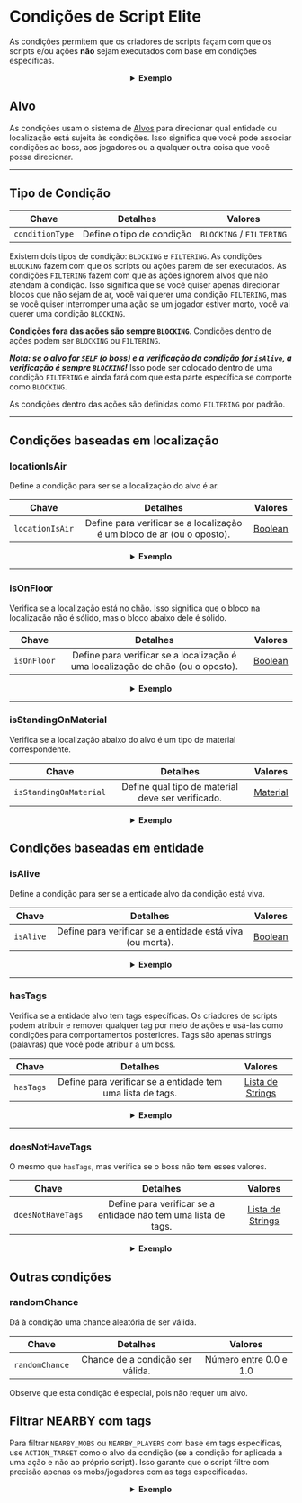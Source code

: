 # Condições de Script Elite

As condições permitem que os criadores de scripts façam com que os scripts e/ou ações **não** sejam executados com base em condições específicas.

<div align="center">

<details> 

<summary><b>Exemplo</b></summary>

<div align="left">

```yaml
eliteScript:
  Exemplo:
    Eventos:
    - EliteMobDamagedByPlayerEvent
    Condições:
      isAlive: true
      Alvo:
        targetType: SELF
    Ações:
    - ação: PLACE_BLOCK
      Alvo:
        targetType: DIRECT_TARGET
      duração: 20
      material: DIRT
      offset: 0,3,0
      Condições:
        locationIsAir: true
        Alvo:
          targetType: ACTION_TARGET
    TemposDeRecarga:
      local: 60
      global: 20
```

Neste exemplo, o script `Exemplo` só será executado se o elite ainda estiver vivo e só colocará um bloco de terra 3 blocos acima da localização do elite se esse bloco for um bloco de ar. Ações individuais podem ter condições individuais.

</div>

</details>

</div>

## Alvo

As condições usam o sistema de [Alvos]($language$/elitemobs/elitescript_targets.md) para direcionar qual entidade ou localização está sujeita às condições. Isso significa que você pode associar condições ao boss, aos jogadores ou a qualquer outra coisa que você possa direcionar.

---

## Tipo de Condição

| Chave | Detalhes | Valores |
| --- | :-: | :-: |
| `conditionType` | Define o tipo de condição | `BLOCKING` / `FILTERING` |

Existem dois tipos de condição: `BLOCKING` e `FILTERING`. As condições `BLOCKING` fazem com que os scripts ou ações parem de ser executados. As condições `FILTERING` fazem com que as ações ignorem alvos que não atendam à condição. Isso significa que se você quiser apenas direcionar blocos que não sejam de ar, você vai querer uma condição `FILTERING`, mas se você quiser interromper uma ação se um jogador estiver morto, você vai querer uma condição `BLOCKING`.

**Condições fora das ações são sempre `BLOCKING`**. Condições dentro de ações podem ser `BLOCKING` ou `FILTERING`.

_**Nota: se o alvo for `SELF` (o boss) e a verificação da condição for `isAlive`, a verificação é sempre `BLOCKING`!**_ Isso pode ser colocado dentro de uma condição `FILTERING` e ainda fará com que esta parte específica se comporte como `BLOCKING`.

As condições dentro das ações são definidas como `FILTERING` por padrão.

---

## Condições baseadas em localização

### locationIsAir

Define a condição para ser se a localização do alvo é ar.

| Chave | Detalhes |       Valores        |
| --- | :-: |:-------------------:|
| `locationIsAir` | Define para verificar se a localização é um bloco de ar (ou o oposto). | [Boolean](#boolean) |

<div align="center">

<details> 

<summary><b>Exemplo</b></summary>

<div align="left">

```yaml
eliteScript:
  Exemplo:
    Condições:
      locationIsAir: true
      Alvo:
        targetType: SELF
        offset: "0,3,0"
```

Verifica se a localização 2 blocos acima de onde o boss está é ar.

</div>

</details>

</div>

---

### isOnFloor

Verifica se a localização está no chão. Isso significa que o bloco na localização não é sólido, mas o bloco abaixo dele é sólido.

| Chave | Detalhes | Valores |
| --- | :-: | :-: |
| `isOnFloor` | Define para verificar se a localização é uma localização de chão (ou o oposto). | [Boolean](#boolean) |

<div align="center">

<details> 

<summary><b>Exemplo</b></summary>

<div align="left">

```yaml
eliteScript:
  Exemplo:
    Condições:
      isOnFloor: true
      Alvo:
        targetType: SELF
```

</div>

</details>

</div>

---

### isStandingOnMaterial

Verifica se a localização abaixo do alvo é um tipo de material correspondente.

| Chave |                     Detalhes                     |        Valores         |
| --- |:-----------------------------------------------:|:---------------------:|
| `isStandingOnMaterial` | Define qual tipo de material deve ser verificado. | [Material](#material) |

<div align="center">

<details> 

<summary><b>Exemplo</b></summary>

<div align="left">

```yaml
eliteScript:
  Exemplo:
    Condições:
      isStandingOnMaterial: BIRCH_WOOD
      Alvo:
        targetType: SELF
```

Só será executado se o boss estiver em cima de BIRCH_WOOD.

</div>

</details>

</div>

## Condições baseadas em entidade

### isAlive

Define a condição para ser se a entidade alvo da condição está viva.

| Chave | Detalhes | Valores |
| --- | :-: | :-: |
| `isAlive` | Define para verificar se a entidade está viva (ou morta). | [Boolean](#boolean) |

<div align="center">

<details> 

<summary><b>Exemplo</b></summary>

<div align="left">

```yaml
eliteScript:
  Exemplo:
    Condições:
      isAlive: false
      Alvo:
        targetType: SELF
```

Só será executado se o boss estiver morto.

</div>

</details>

</div>

---

### hasTags

Verifica se a entidade alvo tem tags específicas. Os criadores de scripts podem atribuir e remover qualquer tag por meio de ações e usá-las como condições para comportamentos posteriores. Tags são apenas strings (palavras) que você pode atribuir a um boss.

| Chave | Detalhes |           Valores            |
| --- | :-: |:---------------------------:|
| `hasTags` | Define para verificar se a entidade tem uma lista de tags. | [Lista de Strings](#string_list) |

<div align="center">

<details> 

<summary><b>Exemplo</b></summary>

<div align="left">

```yaml
eliteScript:
  Exemplo:
    Condições:
      hasTags:
      - isCool
      - hasANiceBeard
      Alvo:
        targetType: SELF
```

Só será executado se o boss tiver as tags "isCool" e "hasANiceBeard".

</div>

</details>

</div>


---

### doesNotHaveTags

O mesmo que `hasTags`, mas verifica se o boss não tem esses valores.

| Chave | Detalhes | Valores |
| --- | :-: | :-: |
| `doesNotHaveTags` | Define para verificar se a entidade não tem uma lista de tags. | [Lista de Strings](#string_list) |

<div align="center">

<details> 

<summary><b>Exemplo</b></summary>

<div align="left">

```yaml
eliteScript:
  Exemplo:
    Condições:
      doesNotHaveTags:
      - isStinky
      - isSus
      Alvo:
        targetType: SELF
```

Só será executado se o boss não tiver as tags "isStinky" e "isSus".

</div>

</details>

</div>

## Outras condições

### randomChance

Dá à condição uma chance aleatória de ser válida.

| Chave | Detalhes | Valores |
| --- | :-: | :-: |
| `randomChance` | Chance de a condição ser válida. | Número entre 0.0 e 1.0 |

Observe que esta condição é especial, pois não requer um alvo.

## Filtrar NEARBY com tags

Para filtrar `NEARBY_MOBS` ou `NEARBY_PLAYERS` com base em tags específicas, use `ACTION_TARGET` como o alvo da condição (se a condição for aplicada a uma ação e não ao próprio script). Isso garante que o script filtre com precisão apenas os mobs/jogadores com as tags especificadas.

<div align="center">

<details> 

<summary><b>Exemplo</b></summary>

<div align="left">

```yaml
eliteScript:
  Exemplo:
    Ações:
    - ação: SET_MOB_AI
      Alvo:
        targetType: NEARBY_MOBS
        range: 40
      bValue: false
      Condições:
        hasTags:
          - TurnOff
        Alvo:
          targetType: ACTION_TARGET
```

Este script procurará quaisquer mobs próximos com a tag `TurnOff` e, se eles tiverem a tag, desativará a IA deles.

</div>

</details>

</div>

